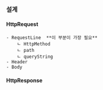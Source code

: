 ### 설계
#### HttpRequest  
    - RequestLine  **이 부분이 가장 필요**
        ㄴ HttpMethod
        ㄴ path
        ㄴ queryString
    - Header  
    - Body

#### HttpResponse
